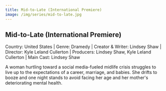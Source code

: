 ```yaml
---
title: Mid-to-Late (International Premiere)
image: /img/series/mid-to-late.jpg
---
```


## Mid-to-Late (International Premiere)
Country: United States | Genre: Dramedy | Creator & Writer: Lindsey Shaw | Director: Kyle Leland Cullerton | Producers: Lindsey Shaw, Kyle Leland Cullerton | Main Cast: Lindsey Shaw

A woman hurtling toward a social media-fueled midlife crisis struggles to live up to the expectations of a career, marriage, and babies. She drifts to booze and one night stands to avoid facing her age and her mother's deteriorating mental health.